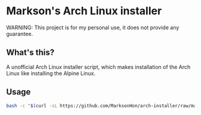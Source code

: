 # Markson's Arch Linux installer

WARNING: This project is for my personal use, it does not provide any guarantee.

## What's this?

A unofficial Arch Linux installer script, which makes installation of the Arch Linux like installing the Alpine Linux.

## Usage

```bash
bash -c "$(curl -sL https://github.com/MarksonHon/arch-installer/raw/master/installer.sh)"
```